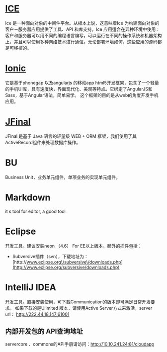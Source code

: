 # [ICE](http://www.zeroc.com)

Ice 是一种面向对象的中间件平台。从根本上说，这意味着Ice 为构建面向对象的客户－服务器应用提供了工具、API 和库支持。Ice 应用适合在异种环境中使用：客户和服务器可以用不同的编程语言编写，可以运行在不同的操作系统和机器架构上，并且可以使用多种网络技术进行通信。无论部署环境如何，这些应用的源码都是可移植的。

# [Ionic](http://ionicframework.com/)

它是基于phonegap 以及angularjs 的移动app html5开发框架，包含了一个轻量的手机UI库，具有速度快，界面现代化、美观等特点。它绑定了AngularJS和Sass，基于Angular语法，简单易学。 这个框架的目的是从web的角度开发手机应用。

# [JFinal](http://www.jfinal.com/)

JFinal 是基于 Java 语言的轻量级 WEB + ORM 框架，我们使用了其ActiveRecord组件来处理数据库操作。

# BU

Business Unit，业务单元组件，单项业务的实现单元组件。

# Markdown

it s tool for editor, a good tool

# Eclipse

开发工具。建议安装neon （4.6） For EE以上版本。额外的插件包括：

* Subversive插件（svn），下载地址为：[http:\/\/www.eclipse.org\/subversive\/downloads.php](http://www.eclipse.org/subversive/downloads.php)

# IntelliJ IDEA

开发工具。直接安装使用，可下载Communication的版本即可满足日常开发要求。
如果下载的是Ulimited 版本，请使用Active Server方式来激活，server url： http://222.44.18.147:61001

## 内部开发包的 API查询地址

servercore  、commons的API手册请访问：[http:\/\/10.10.241.24:81\/cloudapp](http://10.10.241.24:81/cloudapp)

